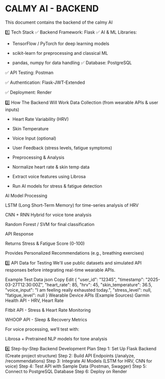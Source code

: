 # CALMY AI - BACKEND
This document contains the backend of the calmy AI

1️⃣ Tech Stack
✅ Backend Framework: Flask 
✅ AI & ML Libraries:

- TensorFlow / PyTorch for deep learning models

- scikit-learn for preprocessing and classical ML

- pandas, numpy for data handling
✅ Database: PostgreSQL 

✅ API Testing: Postman

✅ Authentication: Flask-JWT-Extended 

✅ Deployment: Render 

2️⃣ How The Backend Will Work
Data Collection (from wearable APIs & user inputs)

- Heart Rate Variability (HRV)

- Skin Temperature

- Voice Input (optional)

- User Feedback (stress levels, fatigue symptoms)

- Preprocessing & Analysis

- Normalize heart rate & skin temp data

- Extract voice features using Librosa

- Run AI models for stress & fatigue detection

AI Model Processing

LSTM (Long Short-Term Memory) for time-series analysis of HRV

CNN + RNN Hybrid for voice tone analysis

Random Forest / SVM for final classification

API Response

Returns Stress & Fatigue Score (0-100)

Provides Personalized Recommendations (e.g., breathing exercises)

3️⃣ API Data for Testing
We'll use public datasets and simulated API responses before integrating real-time wearable APIs.

Example Test Data
json
Copy
Edit
{
  "user_id": "12345",
  "timestamp": "2025-03-27T12:30:00Z",
  "heart_rate": 85,
  "hrv": 45,
  "skin_temperature": 36.5,
  "voice_input": "I am feeling really exhausted today.",
  "stress_level": null,
  "fatigue_level": null
}
Wearable Device APIs (Example Sources)
Garmin Health API - HRV, Heart Rate

Fitbit API - Stress & Heart Rate Monitoring

WHOOP API - Sleep & Recovery Metrics

For voice processing, we’ll test with:

Librosa + Pretrained NLP models for tone analysis

4️⃣ Step-by-Step Backend Development Plan
Step 1: Set Up Flask Backend (Create project structure)
Step 2: Build API Endpoints (/analyze, /recommendations)
Step 3: Integrate AI Models (LSTM for HRV, CNN for voice)
Step 4: Test API with Sample Data (Postman, Swagger)
Step 5: Connect to PostgreSQL Database
Step 6: Deploy on Render

